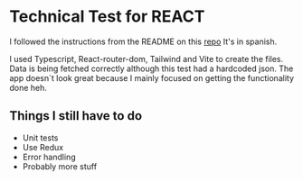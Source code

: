 # Technical Test for REACT

I followed the instructions from the README on this [repo](https://github.com/chedoc/prueba-tecnica-react-developer) It's in spanish.

I used Typescript, React-router-dom, Tailwind and Vite to create the files.
Data is being fetched correctly although this test had a hardcoded json.
The app doesn`t look great because I mainly focused on getting the functionality done heh.

## Things I still have to do
- Unit tests
- Use Redux
- Error handling
- Probably more stuff

## 
